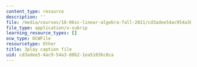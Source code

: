 ```yaml
---
content_type: resource
description: ''
file: /media/courses/18-06sc-linear-algebra-fall-2011/cd3adee54ac954a380b21ea51036c8ca_0h43aV4aH7I.vtt
file_type: application/x-subrip
learning_resource_types: []
ocw_type: OCWFile
resourcetype: Other
title: 3play caption file
uid: cd3adee5-4ac9-54a3-80b2-1ea51036c8ca
---
```

